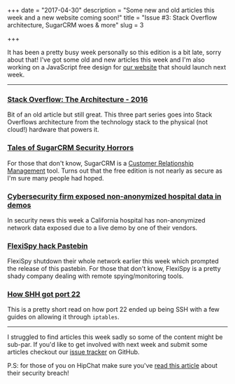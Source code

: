 +++
date = "2017-04-30"
description = "Some new and old articles this week and a new website coming soon!"
title = "Issue #3: Stack Overflow architecture, SugarCRM woes & more"
slug = 3

+++

It has been a pretty busy week personally so this edition is a bit late, sorry about that! I've got some old and new articles this week and I'm also working on a JavaScript free design for [our website](https://www.thisweekin.technology/) that should launch next week.

---

### [Stack Overflow: The Architecture - 2016](https://nickcraver.com/blog/2016/02/17/stack-overflow-the-architecture-2016-edition/)  
Bit of an old article but still great. This three part series goes into Stack Overflows architecture from the technology stack to the physical (not cloud!) hardware that powers it.

### [Tales of SugarCRM Security Horrors](http://karmainsecurity.com/tales-of-sugarcrm-security-horrors)  
For those that don't know, SugarCRM is a [Customer Relationship Management](https://en.wikipedia.org/wiki/Customer_relationship_management) tool. Turns out that the free edition is not nearly as secure as I'm sure many people had hoped.

### [Cybersecurity firm exposed non-anonymized hospital data in demos](https://www.scmagazine.com/security-firm-in-hot-water-after-exposing-hospital-data-in-demos/article/651757/)  
In security news this week a California hospital has non-anonymized network data exposed due to a live demo by one of their vendors.

### [FlexiSpy hack Pastebin](https://pastebin.com/9zbia1HB)  
FlexiSpy shutdown their whole network earlier this week which prompted the release of this pastebin. For those that don't know, FlexiSpy is a pretty shady company dealing with remote spying/monitoring tools.

### [How SHH got port 22](https://www.ssh.com/ssh/port)  
This is a pretty short read on how port 22 ended up being SSH with a few guides on allowing it through `iptables`.

---

I struggled to find articles this week sadly so some of the content might be sub-par. If you'd like to get involved with next week and submit some articles checkout our [issue tracker](https://github.com/jloh/thisweekintechnology/issues/) on GitHub.

P.S: for those of you on HipChat make sure you've [read this article](https://blog.hipchat.com/2017/04/24/hipchat-security-notice/) about their security breach!
